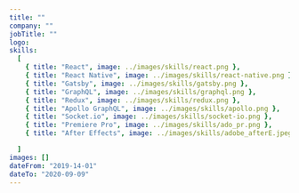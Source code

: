 ```yaml
---
title: ""
company: ""
jobTitle: ""
logo:
skills:
  [
    { title: "React", image: ../images/skills/react.png },
    { title: "React Native", image: ../images/skills/react-native.png },
    { title: "Gatsby", image: ../images/skills/gatsby.png },
    { title: "GraphQL", image: ../images/skills/graphql.png },
    { title: "Redux", image: ../images/skills/redux.png },
    { title: "Apollo GraphQL", image: ../images/skills/apollo.png },
    { title: "Socket.io", image: ../images/skills/socket-io.png },
    { title: "Premiere Pro", image: ../images/skills/ado_pr.png },
    { title: "After Effects", image: ../images/skills/adobe_afterE.jpeg },

  ]
images: []
dateFrom: "2019-14-01"
dateTo: "2020-09-09"
---
```

